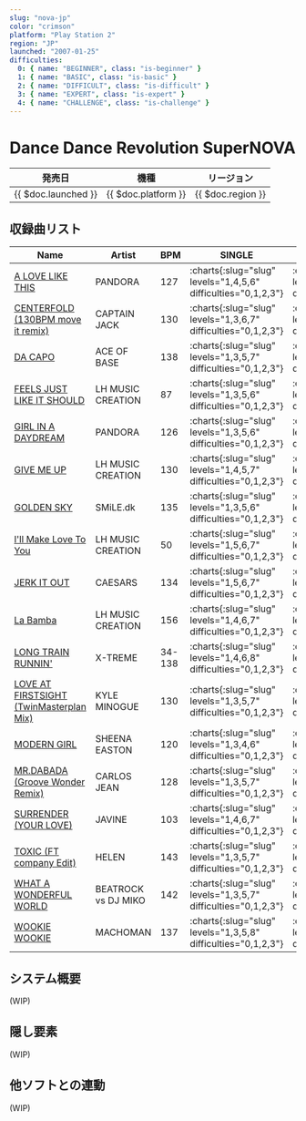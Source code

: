 ```yaml
---
slug: "nova-jp"
color: "crimson"
platform: "Play Station 2"
region: "JP"
launched: "2007-01-25"
difficulties:
  0: { name: "BEGINNER", class: "is-beginner" }
  1: { name: "BASIC", class: "is-basic" }
  2: { name: "DIFFICULT", class: "is-difficult" }
  3: { name: "EXPERT", class: "is-expert" }
  4: { name: "CHALLENGE", class: "is-challenge" }
---
```


# Dance Dance Revolution SuperNOVA

|発売日|機種|リージョン|
|------|----|---------|
|{{ $doc.launched }}|{{ $doc.platform }}|{{ $doc.region }}|

## 収録曲リスト

|Name|Artist|BPM|SINGLE|DOUBLE|
|----|------|---|------|------|
|[A LOVE LIKE THIS](/songs/a-love-like-this)|PANDORA|127|:charts{:slug="slug" levels="1,4,5,6" difficulties="0,1,2,3"}|:charts{:slug="slug" levels="4,5,7" difficulties="1,2,3"}|
|[CENTERFOLD (130BPM move it remix)](/songs/centerfold)|CAPTAIN JACK|130|:charts{:slug="slug" levels="1,3,6,7" difficulties="0,1,2,3"}|:charts{:slug="slug" levels="3,6,7" difficulties="1,2,3"}|
|[DA CAPO](/songs/da-capo)|ACE OF BASE|138|:charts{:slug="slug" levels="1,3,5,7" difficulties="0,1,2,3"}|:charts{:slug="slug" levels="3,5,7" difficulties="1,2,3"}|
|[FEELS JUST LIKE IT SHOULD](/songs/feels-just-like-it-should)|LH MUSIC CREATION|87|:charts{:slug="slug" levels="1,3,5,6" difficulties="0,1,2,3"}|:charts{:slug="slug" levels="3,5,6" difficulties="1,2,3"}|
|[GIRL IN A DAYDREAM](/songs/girl-in-a-daydream)|PANDORA|126|:charts{:slug="slug" levels="1,3,5,6" difficulties="0,1,2,3"}|:charts{:slug="slug" levels="3,5,7" difficulties="1,2,3"}|
|[GIVE ME UP](/songs/give-me-up)|LH MUSIC CREATION|130|:charts{:slug="slug" levels="1,4,5,7" difficulties="0,1,2,3"}|:charts{:slug="slug" levels="4,6,7" difficulties="1,2,3"}|
|[GOLDEN SKY](/songs/golden-sky)|SMiLE.dk|135|:charts{:slug="slug" levels="1,3,5,6" difficulties="0,1,2,3"}|:charts{:slug="slug" levels="3,4,6" difficulties="1,2,3"}|
|[I'll Make Love To You](/songs/i-ll-make-love-to-you)|LH MUSIC CREATION|50|:charts{:slug="slug" levels="1,5,6,7" difficulties="0,1,2,3"}|:charts{:slug="slug" levels="5,6,7" difficulties="1,2,3"}|
|[JERK IT OUT](/songs/jerk-it-out)|CAESARS|134|:charts{:slug="slug" levels="1,5,6,7" difficulties="0,1,2,3"}|:charts{:slug="slug" levels="4,6,7" difficulties="1,2,3"}|
|[La Bamba](/songs/la-bamba-lh)|LH MUSIC CREATION|156|:charts{:slug="slug" levels="1,4,6,7" difficulties="0,1,2,3"}|:charts{:slug="slug" levels="4,6,8" difficulties="1,2,3"}|
|[LONG TRAIN RUNNIN'](/songs/long-train-runnin-x-treme)|X-TREME|34-138|:charts{:slug="slug" levels="1,4,6,8" difficulties="0,1,2,3"}|:charts{:slug="slug" levels="4,5,7" difficulties="1,2,3"}|
|[LOVE AT FIRSTSIGHT (TwinMasterplan Mix)](/songs/love-at-firstsight)|KYLE MINOGUE|130|:charts{:slug="slug" levels="1,3,5,7" difficulties="0,1,2,3"}|:charts{:slug="slug" levels="3,5,6" difficulties="1,2,3"}|
|[MODERN GIRL](/songs/modern-girl)|SHEENA EASTON|120|:charts{:slug="slug" levels="1,3,4,6" difficulties="0,1,2,3"}|:charts{:slug="slug" levels="2,4,6" difficulties="1,2,3"}|
|[MR.DABADA (Groove Wonder Remix)](/songs/mr-dabada)|CARLOS JEAN|128|:charts{:slug="slug" levels="1,3,5,7" difficulties="0,1,2,3"}|:charts{:slug="slug" levels="4,5,7" difficulties="1,2,3"}|
|[SURRENDER (YOUR LOVE)](/songs/surrender)|JAVINE|103|:charts{:slug="slug" levels="1,4,6,7" difficulties="0,1,2,3"}|:charts{:slug="slug" levels="3,5,7" difficulties="1,2,3"}|
|[TOXIC (FT company Edit)](/songs/toxic)|HELEN|143|:charts{:slug="slug" levels="1,3,5,7" difficulties="0,1,2,3"}|:charts{:slug="slug" levels="3,5,7" difficulties="1,2,3"}|
|[WHAT A WONDERFUL WORLD](/songs/what-a-wonderful-world)|BEATROCK vs DJ MIKO|142|:charts{:slug="slug" levels="1,3,5,7" difficulties="0,1,2,3"}|:charts{:slug="slug" levels="3,5,7" difficulties="1,2,3"}|
|[WOOKIE WOOKIE](/songs/wookie-wookie)|MACHOMAN|137|:charts{:slug="slug" levels="1,3,5,8" difficulties="0,1,2,3"}|:charts{:slug="slug" levels="3,5,7" difficulties="1,2,3"}|

## システム概要

(WIP)

## 隠し要素

(WIP)

## 他ソフトとの連動

(WIP)
